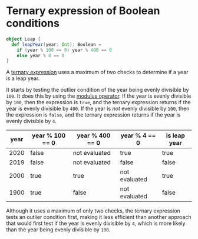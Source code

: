 # Ternary expression of Boolean conditions

```scala
object Leap {
  def leapYear(year: Int): Boolean =
    if (year % 100 == 0) year % 400 == 0
    else year % 4 == 0
}
```

A [ternary expression][ternary] uses a maximum of two checks to determine if a year is a leap year.

It starts by testing the outlier condition of the year being evenly divisible by `100`.
It does this by using the [modulus operator][modulus-operator].
If the year is evenly divisible by `100`, then the expression is `true`, and the ternary expression returns if the year is evenly divisible by `400`.
If the year is _not_ evenly divisible by `100`, then the expression is `false`, and the ternary expression returns if the year is evenly divisible by `4`.

| year | year % 100 == 0 | year % 400 == 0 | year % 4 == 0  | is leap year |
| ---- | --------------- | --------------- | -------------- | ------------ |
| 2020 |           false |   not evaluated |           true |        true  |
| 2019 |           false |   not evaluated |          false |       false  |
| 2000 |           true  |            true |  not evaluated |        true  |
| 1900 |           true  |           false |  not evaluated |        false |

Although it uses a maximum of only two checks, the ternary expression tests an outlier condition first,
making it less efficient than another approach that would first test if the year is evenly divisible by `4`,
which is more likely than the year being evenly divisible by `100`.

[modulus-operator]: https://www.geeksforgeeks.org/operators-in-scala/
[ternary]: https://alvinalexander.com/scala/scala-ternary-operator-syntax/
